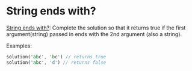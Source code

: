 # String ends with?

[String ends with?](https://www.codewars.com/kata/51f2d1cafc9c0f745c00037d/train/rust): Complete the solution so that it returns true if the first argument(string) passed in ends with the 2nd argument (also a string).

Examples:

```rust
solution('abc', 'bc') // returns true
solution('abc', 'd') // returns false
```
